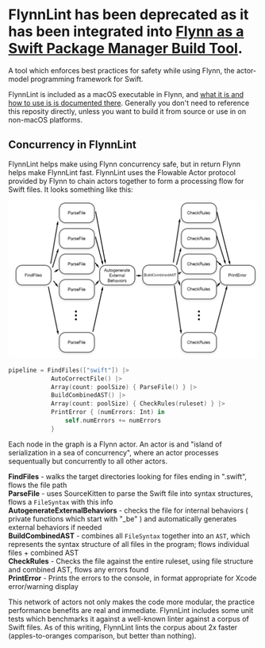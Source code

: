 # FlynnLint has been deprecated as it has been integrated into [Flynn as a Swift Package Manager Build Tool](http://github.com/KittyMac/Flynn).



A tool which enforces best practices for safety while using Flynn, the actor-model programming framework for Swift.

FlynnLint is included as a macOS executable in Flynn, and [what it is and how to use is is documented there](https://github.com/KittyMac/flynn/blob/master/docs/FLYNNLINT.md). Generally you don't need to reference this reposity directly, unless you want to build it from source or use in on non-macOS platforms.

## Concurrency in FlynnLint

FlynnLint helps make using Flynn concurrency safe, but in return Flynn helps make FlynnLint fast. FlynnLint uses the Flowable Actor protocol provided by Flynn to chain actors together to form a processing flow for Swift files. It looks something like this:

![](meta/flynnlint_graph.png)

```swift
pipeline = FindFiles(["swift"]) |>
            AutoCorrectFile() |>
            Array(count: poolSize) { ParseFile() } |>
            BuildCombinedAST() |>
            Array(count: poolSize) { CheckRules(ruleset) } |>
            PrintError { (numErrors: Int) in
                self.numErrors += numErrors
            }
```

Each node in the graph is a Flynn actor.  An actor is and "island of serialization in a sea of concurrency", where an actor processes sequentually but concurrently to all other actors.

**FindFiles** - walks the target directories looking for files ending in ".swift", flows the file path  
**ParseFile** - uses SourceKitten to parse the Swift file into syntax structures, flows a ``FileSyntax`` with this info  
**AutogenerateExternalBehaviors** - checks the file for internal behaviors ( private functions which start with "_be" ) and automatically generates external behaviors if needed  
**BuildCombinedAST** - combines all ``FileSyntax`` together into an ``AST``, which represents the syntax structure of all files in the program; flows individual files + combined AST  
**CheckRules** - Checks the file against the entire ruleset, using file structure and combined AST, flows any errors found  
**PrintError** - Prints the errors to the console, in format appropriate for Xcode error/warning display


This network of actors not only makes the code more modular, the practice performance benefits are real and immediate.  FlynnLint includes some unit tests which benchmarks it against a well-known linter against a corpus of Swift files. As of this writing, FlynnLint lints the corpus about 2x faster (apples-to-oranges comparison, but better than nothing).